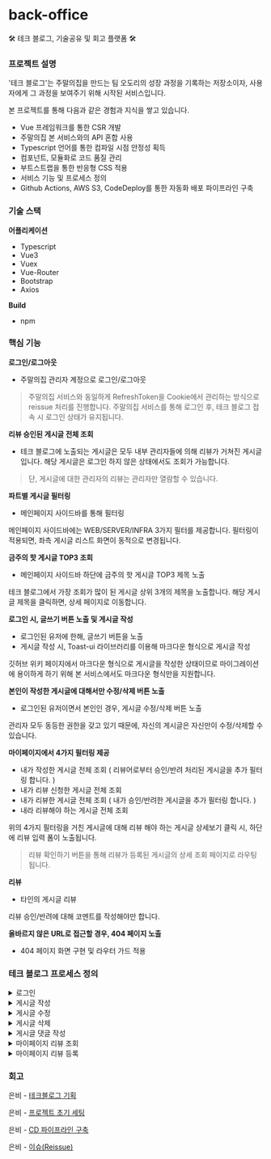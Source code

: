 # back-office
🛠 테크 블로그, 기술공유 및 회고 플랫폼 🛠

### 프로젝트 설명

'테크 블로그'는 주말의집을 만드는 팀 오도리의 성장 과정을 기록하는 저장소이자, 사용자에게 그 과정을 보여주기 위해 시작된 서비스입니다.

본 프로젝트를 통해 다음과 같은 경험과 지식을 쌓고 있습니다.

- Vue 프레임워크를 통한 CSR 개발
- 주말의집 본 서비스와의 API 혼합 사용
- Typescript 언어를 통한 컴파일 시점 안정성 획득
- 컴포넌트, 모듈화로 코드 품질 관리
- 부트스트랩을 통한 반응형 CSS 적용
- 서비스 기능 및 프로세스 정의
- Github Actions, AWS S3, CodeDeploy를 통한 자동화 배포 파이프라인 구축

### 기술 스택

**어플리케이션**
- Typescript
- Vue3
- Vuex
- Vue-Router
- Bootstrap
- Axios

**Build**

- npm

### 핵심 기능

**로그인/로그아웃**

- 주말의집 관리자 계정으로 로그인/로그아웃

> 주말의집 서비스와 동일하게 RefreshToken을 Cookie에서 관리하는 방식으로 reissue 처리를 진행합니다.
> 주말의집 서비스를 통해 로그인 후, 테크 블로그 접속 시 로그인 상태가 유지됩니다.

**리뷰 승인된 게시글 전체 조회**

- 테크 블로그에 노출되는 게시글은 모두 내부 관리자들에 의해 리뷰가 거쳐진 게시글입니다. 해당 게시글은 로그인 하지 않은 상태에서도 조회가 가능합니다.

> 단, 게시글에 대한 관리자의 리뷰는 관리자만 열람할 수 있습니다.

**파트별 게시글 필터링**

- 메인페이지 사이드바를 통해 필터링

메인페이지 사이드바에는 WEB/SERVER/INFRA 3가지 필터를 제공합니다. 필터링이 적용되면, 좌측 게시글 리스트 화면이 동적으로 변경됩니다.

**금주의 핫 게시글 TOP3 조회**

- 메인페이지 사이드바 하단에 금주의 핫 게시글 TOP3 제목 노출

테크 블로그에서 가장 조회가 많이 된 게시글 상위 3개의 제목을 노출합니다. 해당 게시글 제목을 클릭하면, 상세 페이지로 이동합니다.

**로그인 시, 글쓰기 버튼 노출 및 게시글 작성**

- 로그인된 유저에 한해, 글쓰기 버튼을 노출
- 게시글 작성 시, Toast-ui 라이브러리를 이용해 마크다운 형식으로 게시글 작성

깃허브 위키 페이지에서 마크다운 형식으로 게시글을 작성한 상태이므로 마이그레이션에 용이하게 하기 위해 본 서비스에서도 마크다운 형식만을 지원합니다.

**본인이 작성한 게시글에 대해서만 수정/삭제 버튼 노출**

- 로그인된 유저이면서 본인인 경우, 게시글 수정/삭제 버튼 노출

관리자 모두 동등한 권한을 갖고 있기 때문에, 자신의 게시글은 자신만이 수정/삭제할 수 있습니다.

**마이페이지에서 4가지 필터링 제공**

- 내가 작성한 게시글 전체 조회 ( 리뷰어로부터 승인/반려 처리된 게시글을 추가 필터링 합니다. )
- 내가 리뷰 신청한 게시글 전체 조회
- 내가 리뷰한 게시글 전체 조회 ( 내가 승인/반려한 게시글을 추가 필터링 합니다. )
- 내라 리뷰해야 하는 게시글 전체 조회

위의 4가지 필터링을 거친 게시글에 대해 리뷰 해야 하는 게시글 상세보기 클릭 시, 하단에 리뷰 입력 폼이 노출됩니다.

> 리뷰 확인하기 버튼을 통해 리뷰가 등록된 게시글의 상세 조회 페이지로 라우팅됩니다. 

**리뷰**

- 타인의 게시글 리뷰

리뷰 승인/반려에 대해 코멘트를 작성해야만 합니다.

**올바르지 않은 URL로 접근할 경우, 404 페이지 노출**

- 404 페이지 화면 구현 및 라우터 가드 적용

### 테크 블로그 프로세스 정의

<details>
<summary>로그인</summary>
<div markdown="1">
  
![image](https://github.com/ODOICHON/back-office/assets/61505572/d78202f1-8f6a-424d-b2a0-b420a234e2a6)
  
</div>
</details>

<details>
<summary>게시글 작성</summary>
<div markdown="1">
  
  ![image](https://github.com/ODOICHON/back-office/assets/61505572/ff0d33be-2a57-4eca-ae8f-1743fc5bc40e)
  
</div>
</details>

<details>
<summary>게시글 수정</summary>
<div markdown="1">
  
  ![image](https://github.com/ODOICHON/back-office/assets/61505572/a6766194-4ca2-47df-b752-a7d7ceb9cbd2)
  
</div>
</details>

<details>
<summary>게시글 삭제</summary>
<div markdown="1">
  
  ![image](https://github.com/ODOICHON/back-office/assets/61505572/9eba77c1-4341-46e6-9694-082991d17ade)
  
</div>
</details>

<details>
<summary>게시글 댓글 작성</summary>
<div markdown="1">
  
  ![image](https://github.com/ODOICHON/back-office/assets/61505572/7afc1b82-bff8-4443-821c-287fe29c4c82)
  
</div>
</details>

<details>
<summary>마이페이지 리뷰 조회</summary>
<div markdown="1">
  
  ![image](https://github.com/ODOICHON/back-office/assets/61505572/5296a1c1-37ca-4aa1-b8d3-94488056a653)
  
</div>
</details>

<details>
<summary>마이페이지 리뷰 등록</summary>
<div markdown="1">
  
 ![image](https://github.com/ODOICHON/back-office/assets/61505572/285334fd-480a-4e69-a840-4485bf9bec01)
  
</div>
</details>

### 회고

은비 - [테크블로그 기획](https://github.com/ODOICHON/back-office/wiki/%5B%EA%B8%B0%ED%9A%8D%5D-%ED%85%8C%ED%81%AC-%EB%B8%94%EB%A1%9C%EA%B7%B8%EC%9D%98-%EC%8B%9C%EC%9E%91)

은비 - [프로젝트 초기 세팅](https://github.com/ODOICHON/back-office/wiki/%5B%ED%94%84%EB%A1%9C%EC%A0%9D%ED%8A%B8%5D-%ED%94%84%EB%A1%9C%EC%A0%9D%ED%8A%B8-%EC%B4%88%EA%B8%B0-%EC%84%B8%ED%8C%85)

은비 - [CD 파이프라인 구축](https://github.com/ODOICHON/back-office/wiki/%5B%ED%94%84%EB%A1%9C%EC%A0%9D%ED%8A%B8%5D-CD-%ED%8C%8C%EC%9D%B4%ED%94%84%EB%9D%BC%EC%9D%B8-%EA%B5%AC%EC%B6%95)

은비 - [이슈(Reissue)](https://github.com/ODOICHON/back-office/wiki/%5B%EC%9D%B4%EC%8A%88%5D-Reissue-%EA%B8%B0%EB%8A%A5-%EA%B5%AC%ED%98%84)
